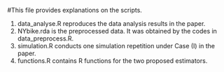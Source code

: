 #This file provides explanations on the scripts. 
1. data_analyse.R reproduces the data analysis results in the paper. 
2. NYbike.rda is the preprocessed data. It was obtained by the codes in data_preprocess.R.
3. simulation.R conducts one simulation repetition under Case (I) in the paper. 
4. functions.R contains R functions for the two proposed estimators. 
